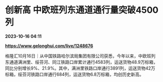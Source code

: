 # 创新高 中欧班列东通道通行量突破4500列

**2023-10-16 04:11**

**https://www.gelonghui.com/live/1248676**

格隆汇10月16日｜从中国铁路哈尔滨局集团有限公司获悉，今年以来，中欧班列东通道满洲里、绥芬河、同江铁路口岸累计通行4583列，运送货物48.9万标箱，同比分别增长9%、21.9%。其中，满洲里铁路口岸通行3891列，运送货物42万标箱，绥芬河铁路口岸通行684列，运送货物6.8万标箱，均创历史新高。